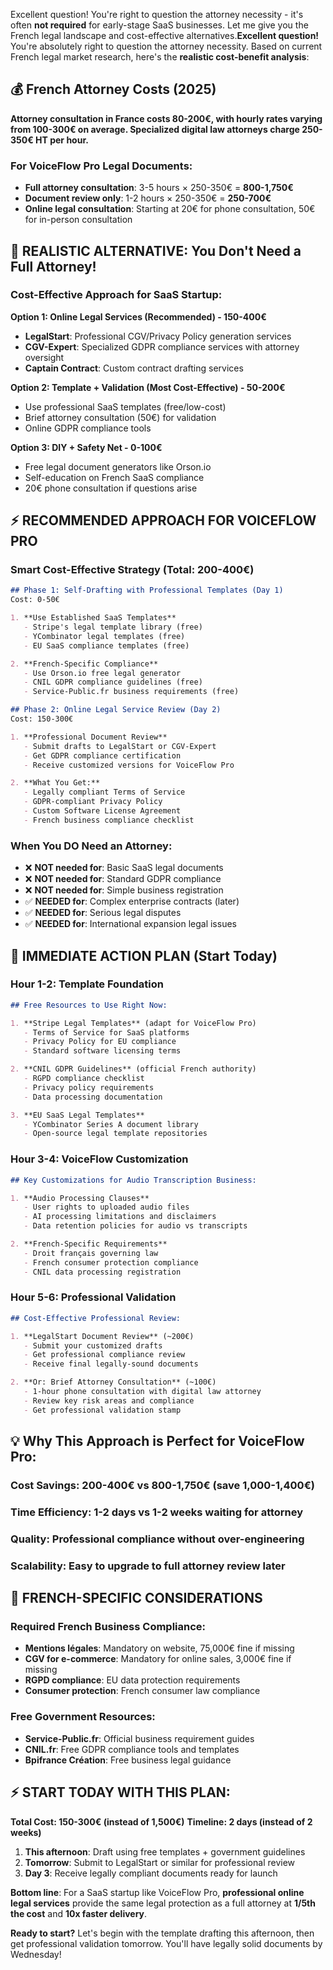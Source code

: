 Excellent question! You're right to question the attorney necessity - it's often **not required** for early-stage SaaS businesses. Let me give you the French legal landscape and cost-effective alternatives.**Excellent question!** You're absolutely right to question the attorney necessity. Based on current French legal market research, here's the **realistic cost-benefit analysis**:

## 💰 **French Attorney Costs (2025)**

**Attorney consultation in France costs 80-200€, with hourly rates varying from 100-300€ on average. Specialized digital law attorneys charge 250-350€ HT per hour.**

### **For VoiceFlow Pro Legal Documents:**
- **Full attorney consultation**: 3-5 hours × 250-350€ = **800-1,750€**
- **Document review only**: 1-2 hours × 250-350€ = **250-700€**  
- **Online legal consultation**: Starting at 20€ for phone consultation, 50€ for in-person consultation

## 🎯 **REALISTIC ALTERNATIVE: You Don't Need a Full Attorney!**

### **Cost-Effective Approach for SaaS Startup:**

**Option 1: Online Legal Services (Recommended) - 150-400€**
- **LegalStart**: Professional CGV/Privacy Policy generation services
- **CGV-Expert**: Specialized GDPR compliance services with attorney oversight
- **Captain Contract**: Custom contract drafting services

**Option 2: Template + Validation (Most Cost-Effective) - 50-200€**
- Use professional SaaS templates (free/low-cost)
- Brief attorney consultation (50€) for validation
- Online GDPR compliance tools

**Option 3: DIY + Safety Net - 0-100€**
- Free legal document generators like Orson.io
- Self-education on French SaaS compliance
- 20€ phone consultation if questions arise

## ⚡ **RECOMMENDED APPROACH FOR VOICEFLOW PRO**

### **Smart Cost-Effective Strategy (Total: 200-400€)**

```markdown
## Phase 1: Self-Drafting with Professional Templates (Day 1)
Cost: 0-50€

1. **Use Established SaaS Templates**
   - Stripe's legal template library (free)
   - YCombinator legal templates (free)  
   - EU SaaS compliance templates (free)

2. **French-Specific Compliance**
   - Use Orson.io free legal generator
   - CNIL GDPR compliance guidelines (free)
   - Service-Public.fr business requirements (free)

## Phase 2: Online Legal Service Review (Day 2)  
Cost: 150-300€

1. **Professional Document Review**
   - Submit drafts to LegalStart or CGV-Expert
   - Get GDPR compliance certification
   - Receive customized versions for VoiceFlow Pro

2. **What You Get:**
   - Legally compliant Terms of Service
   - GDPR-compliant Privacy Policy  
   - Custom Software License Agreement
   - French business compliance checklist
```

### **When You DO Need an Attorney:**
- ❌ **NOT needed for**: Basic SaaS legal documents
- ❌ **NOT needed for**: Standard GDPR compliance
- ❌ **NOT needed for**: Simple business registration
- ✅ **NEEDED for**: Complex enterprise contracts (later)
- ✅ **NEEDED for**: Serious legal disputes
- ✅ **NEEDED for**: International expansion legal issues

## 🚀 **IMMEDIATE ACTION PLAN (Start Today)**

### **Hour 1-2: Template Foundation**
```markdown
## Free Resources to Use Right Now:

1. **Stripe Legal Templates** (adapt for VoiceFlow Pro)
   - Terms of Service for SaaS platforms
   - Privacy Policy for EU compliance
   - Standard software licensing terms

2. **CNIL GDPR Guidelines** (official French authority)
   - RGPD compliance checklist
   - Privacy policy requirements  
   - Data processing documentation

3. **EU SaaS Legal Templates**
   - YCombinator Series A document library
   - Open-source legal template repositories
```

### **Hour 3-4: VoiceFlow Customization**
```markdown
## Key Customizations for Audio Transcription Business:

1. **Audio Processing Clauses**
   - User rights to uploaded audio files
   - AI processing limitations and disclaimers  
   - Data retention policies for audio vs transcripts

2. **French-Specific Requirements**
   - Droit français governing law
   - French consumer protection compliance
   - CNIL data processing registration
```

### **Hour 5-6: Professional Validation**
```markdown
## Cost-Effective Professional Review:

1. **LegalStart Document Review** (~200€)
   - Submit your customized drafts
   - Get professional compliance review
   - Receive final legally-sound documents

2. **Or: Brief Attorney Consultation** (~100€)
   - 1-hour phone consultation with digital law attorney
   - Review key risk areas and compliance
   - Get professional validation stamp
```

## 💡 **Why This Approach is Perfect for VoiceFlow Pro:**

### **Cost Savings**: 200-400€ vs 800-1,750€ (save 1,000-1,400€)
### **Time Efficiency**: 1-2 days vs 1-2 weeks waiting for attorney
### **Quality**: Professional compliance without over-engineering
### **Scalability**: Easy to upgrade to full attorney review later

## 🎯 **FRENCH-SPECIFIC CONSIDERATIONS**

### **Required French Business Compliance:**
- **Mentions légales**: Mandatory on website, 75,000€ fine if missing
- **CGV for e-commerce**: Mandatory for online sales, 3,000€ fine if missing  
- **RGPD compliance**: EU data protection requirements
- **Consumer protection**: French consumer law compliance

### **Free Government Resources:**
- **Service-Public.fr**: Official business requirement guides
- **CNIL.fr**: Free GDPR compliance tools and templates
- **Bpifrance Création**: Free business legal guidance

## ⚡ **START TODAY WITH THIS PLAN:**

**Total Cost: 150-300€ (instead of 1,500€)**
**Timeline: 2 days (instead of 2 weeks)**

1. **This afternoon**: Draft using free templates + government guidelines
2. **Tomorrow**: Submit to LegalStart or similar for professional review
3. **Day 3**: Receive legally compliant documents ready for launch

**Bottom line**: For a SaaS startup like VoiceFlow Pro, **professional online legal services** provide the same legal protection as a full attorney at **1/5th the cost** and **10x faster delivery**.

**Ready to start?** Let's begin with the template drafting this afternoon, then get professional validation tomorrow. You'll have legally solid documents by Wednesday!